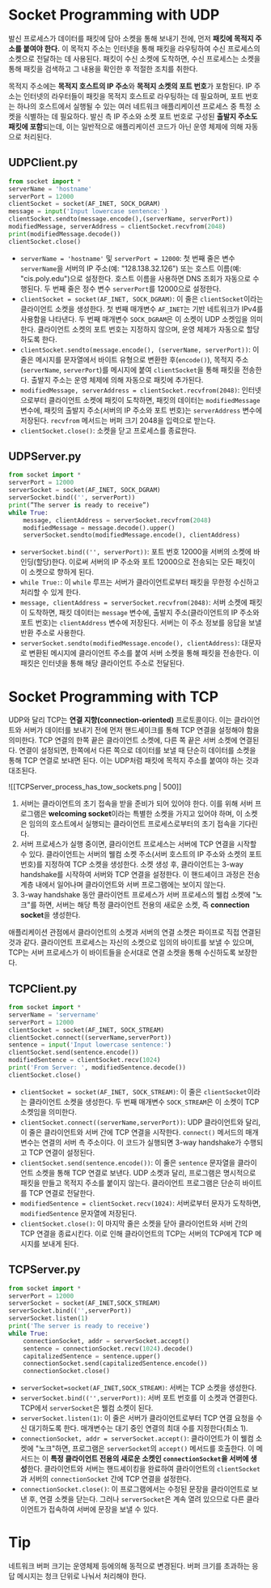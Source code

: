 # Socket Programming with UDP
발신 프로세스가 데이터를 패킷에 담아 소켓을 통해 보내기 전에, 먼저 **패킷에 목적지 주소를 붙여야 한다.** 이 목적지 주소는 인터넷을 통해 패킷을 라우팅하여 수신 프로세스의 소켓으로 전달하는 데 사용된다. 패킷이 수신 소켓에 도착하면, 수신 프로세스는 소켓을 통해 패킷을 검색하고 그 내용을 확인한 후 적절한 조치를 취한다.

목적지 주소에는 **목적지 호스트의 IP 주소**와 **목적지 소켓의 포트 번호**가 포함된다. IP 주소는 인터넷의 라우터들이 패킷을 목적지 호스트로 라우팅하는 데 필요하며, 포트 번호는 하나의 호스트에서 실행될 수 있는 여러 네트워크 애플리케이션 프로세스 중 특정 소켓을 식별하는 데 필요하다. 
발신 측 IP 주소와 소켓 포트 번호로 구성된 **출발지 주소도 패킷에 포함**되는데, 이는 일반적으로 애플리케이션 코드가 아닌 운영 체제에 의해 자동으로 처리된다.

## UDPClient.py

```py
from socket import *
serverName = 'hostname'
serverPort = 12000
clientSocket = socket(AF_INET, SOCK_DGRAM)
message = input('Input lowercase sentence:')
clientSocket.sendto(message.encode(),(serverName, serverPort))
modifiedMessage, serverAddress = clientSocket.recvfrom(2048)
print(modifiedMessage.decode())
clientSocket.close()
```
- `serverName = 'hostname'` 및 `serverPort = 12000`: 첫 번째 줄은 변수 `serverName`을 서버의 IP 주소(예: "128.138.32.126") 또는 호스트 이름(예: "cis.poly.edu")으로 설정한다. 호스트 이름을 사용하면 DNS 조회가 자동으로 수행된다. 두 번째 줄은 정수 변수 `serverPort`를 12000으로 설정한다.
- `clientSocket = socket(AF_INET, SOCK_DGRAM)`: 이 줄은 `clientSocket`이라는 클라이언트 소켓을 생성한다. 첫 번째 매개변수 `AF_INET`는 기반 네트워크가 IPv4를 사용함을 나타낸다. 두 번째 매개변수 `SOCK_DGRAM`은 이 소켓이 UDP 소켓임을 의미한다. 클라이언트 소켓의 포트 번호는 지정하지 않으며, 운영 체제가 자동으로 할당하도록 한다.
- `clientSocket.sendto(message.encode(), (serverName, serverPort))`: 이 줄은 메시지를 문자열에서 바이트 유형으로 변환한 후(`encode()`), 목적지 주소(`serverName`, `serverPort`)를 메시지에 붙여 `clientSocket`을 통해 패킷을 전송한다. 출발지 주소는 운영 체제에 의해 자동으로 패킷에 추가된다.
- `modifiedMessage, serverAddress = clientSocket.recvfrom(2048)`: 인터넷으로부터 클라이언트 소켓에 패킷이 도착하면, 패킷의 데이터는 `modifiedMessage` 변수에, 패킷의 출발지 주소(서버의 IP 주소와 포트 번호)는 `serverAddress` 변수에 저장된다. `recvfrom` 메서드는 버퍼 크기 2048을 입력으로 받는다.
- `clientSocket.close()`: 소켓을 닫고 프로세스를 종료한다.
## UDPServer.py
```py
from socket import *
serverPort = 12000
serverSocket = socket(AF_INET, SOCK_DGRAM)
serverSocket.bind(('', serverPort))
print(”The server is ready to receive”)
while True:
    message, clientAddress = serverSocket.recvfrom(2048)
    modifiedMessage = message.decode().upper()
    serverSocket.sendto(modifiedMessage.encode(), clientAddress)
```
- `serverSocket.bind(('', serverPort))`: 포트 번호 12000을 서버의 소켓에 바인딩(할당)한다. 이로써 서버의 IP 주소와 포트 12000으로 전송되는 모든 패킷이 이 소켓으로 향하게 된다.
- `while True:`: 이 `while` 루프는 서버가 클라이언트로부터 패킷을 무한정 수신하고 처리할 수 있게 한다.
- `message, clientAddress = serverSocket.recvfrom(2048)`: 서버 소켓에 패킷이 도착하면, 패킷 데이터는 `message` 변수에, 출발지 주소(클라이언트의 IP 주소와 포트 번호)는 `clientAddress` 변수에 저장된다. 서버는 이 주소 정보를 응답을 보낼 반환 주소로 사용한다.    
- `serverSocket.sendto(modifiedMessage.encode(), clientAddress)`: 대문자로 변환된 메시지에 클라이언트 주소를 붙여 서버 소켓을 통해 패킷을 전송한다. 이 패킷은 인터넷을 통해 해당 클라이언트 주소로 전달된다.
# Socket Programming with TCP

UDP와 달리 TCP는 **연결 지향(connection-oriented)** 프로토콜이다. 이는 클라이언트와 서버가 데이터를 보내기 전에 먼저 핸드셰이크를 통해 TCP 연결을 설정해야 함을 의미한다. TCP 연결의 한쪽 끝은 클라이언트 소켓에, 다른 쪽 끝은 서버 소켓에 연결된다. 연결이 설정되면, 한쪽에서 다른 쪽으로 데이터를 보낼 때 단순히 데이터를 소켓을 통해 TCP 연결로 보내면 된다. 이는 UDP처럼 패킷에 목적지 주소를 붙여야 하는 것과 대조된다.

![[TCPServer_process_has_tow_sockets.png | 500]]
1. 서버는 클라이언트의 초기 접속을 받을 준비가 되어 있어야 한다. 이를 위해 서버 프로그램은 **welcoming socket**이라는 특별한 소켓을 가지고 있어야 하며, 이 소켓은 임의의 호스트에서 실행되는 클라이언트 프로세스로부터의 초기 접속을 기다린다.
2. 서버 프로세스가 실행 중이면, 클라이언트 프로세스는 서버에 TCP 연결을 시작할 수 있다. 클라이언트는 서버의 웰컴 소켓 주소(서버 호스트의 IP 주소와 소켓의 포트 번호)를 지정하여 TCP 소켓을 생성한다. 소켓 생성 후, 클라이언트는 3-way handshake를 시작하여 서버와 TCP 연결을 설정한다. 이 핸드셰이크 과정은 전송 계층 내에서 일어나며 클라이언트와 서버 프로그램에는 보이지 않는다.
3. 3-way handshake 동안 클라이언트 프로세스가 서버 프로세스의 웰컴 소켓에 "노크"를 하면, 서버는 해당 특정 클라이언트 전용의 새로운 소켓, 즉 **connection socket**을 생성한다.

애플리케이션 관점에서 클라이언트의 소켓과 서버의 연결 소켓은 파이프로 직접 연결된 것과 같다. 클라이언트 프로세스는 자신의 소켓으로 임의의 바이트를 보낼 수 있으며, TCP는 서버 프로세스가 이 바이트들을  순서대로 연결 소켓을 통해 수신하도록 보장한다.

## TCPClient.py
```py
from socket import *
serverName = 'servername'
serverPort = 12000
clientSocket = socket(AF_INET, SOCK_STREAM)
clientSocket.connect((serverName,serverPort))
sentence = input('Input lowercase sentence:')
clientSocket.send(sentence.encode())
modifiedSentence = clientSocket.recv(1024)
print('From Server: ', modifiedSentence.decode())
clientSocket.close()
```
- `clientSocket = socket(AF_INET, SOCK_STREAM)`: 이 줄은 `clientSocket`이라는 클라이언트 소켓을 생성한다. 두 번째 매개변수 `SOCK_STREAM`은 이 소켓이 TCP 소켓임을 의미한다.
- `clientSocket.connect((serverName,serverPort))`: UDP 클라이언트와 달리, 이 줄은 클라이언트와 서버 간에 TCP 연결을 시작한다. `connect()` 메서드의 매개변수는 연결의 서버 측 주소이다. 이 코드가 실행되면 3-way handshake가 수행되고 TCP 연결이 설정된다.
- `clientSocket.send(sentence.encode())`: 이 줄은 `sentence` 문자열을 클라이언트 소켓을 통해 TCP 연결로 보낸다. UDP 소켓과 달리, 프로그램은 명시적으로 패킷을 만들고 목적지 주소를 붙이지 않는다. 클라이언트 프로그램은 단순히 바이트를 TCP 연결로 전달한다.
- `modifiedSentence = clientSocket.recv(1024)`: 서버로부터 문자가 도착하면, `modifiedSentence` 문자열에 저장된다.
- `clientSocket.close()`: 이 마지막 줄은 소켓을 닫아 클라이언트와 서버 간의 TCP 연결을 종료시킨다. 이로 인해 클라이언트의 TCP는 서버의 TCP에게 TCP 메시지를 보내게 된다.
## TCPServer.py
```py
from socket import *
serverPort = 12000
serverSocket = socket(AF_INET,SOCK_STREAM)
serverSocket.bind(('',serverPort))
serverSocket.listen(1)
print('The server is ready to receive')
while True:
    connectionSocket, addr = serverSocket.accept()
    sentence = connectionSocket.recv(1024).decode()
    capitalizedSentence = sentence.upper()
    connectionSocket.send(capitalizedSentence.encode())
    connectionSocket.close()
```
- `serverSocket=socket(AF_INET,SOCK_STREAM)`: 서버는 TCP 소켓을 생성한다.
- `serverSocket.bind(('',serverPort))`: 서버 포트 번호를 이 소켓과 연결한다. TCP에서 `serverSocket`은 웰컴 소켓이 된다.
- `serverSocket.listen(1)`: 이 줄은 서버가 클라이언트로부터 TCP 연결 요청을 수신 대기하도록 한다. 매개변수는 대기 중인 연결의 최대 수를 지정한다(최소 1).
- `connectionSocket, addr = serverSocket.accept()`: 클라이언트가 이 웰컴 소켓에 "노크"하면, 프로그램은 `serverSocket`의 `accept()` 메서드를 호출한다. 이 메서드는 이 **특정 클라이언트 전용의 새로운 소켓인 `connectionSocket`을 서버에 생성**한다. 클라이언트와 서버는 핸드셰이킹을 완료하여 클라이언트의 `clientSocket`과 서버의 `connectionSocket` 간에 TCP 연결을 설정한다.
- `connectionSocket.close()`: 이 프로그램에서는 수정된 문장을 클라이언트로 보낸 후, 연결 소켓을 닫는다. 그러나 `serverSocket`은 계속 열려 있으므로 다른 클라이언트가 접속하여 서버에 문장을 보낼 수 있다.

# Tip
네트워크 버퍼 크기는 운영체제 등에의해 동적으로 변경된다.
버퍼 크기를 초과하는 응답 메시지는 청크 단위로 나눠서 처리해야 한다.